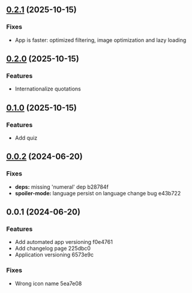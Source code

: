 ## [0.2.1](https://github.com/lut3k-IT/aot-app/compare/v0.2.0...v0.2.1) (2025-10-15)

### Fixes

* App is faster: optimized filtering, image optimization and lazy loading


## [0.2.0](https://github.com/lut3k-IT/aot-app/compare/v0.1.0...v0.2.0) (2025-10-15)

### Features

* Internationalize quotations


## [0.1.0](https://github.com/lut3k-IT/aot-app/compare/v0.0.2...v0.1.0) (2025-10-15)


### Features

* Add quiz


## [0.0.2](https://github.com/lut3k-IT/aot-app/compare/v0.0.1...v0.0.2) (2024-06-20)


### Fixes

* **deps:** missing 'numeral' dep b28784f
* **spoiler-mode:** language persist on language change bug e43b722

## 0.0.1 (2024-06-20)


### Features

* Add automated app versioning f0e4761
* Add changelog page 225dbc0
* Application versioning 6573e9c


### Fixes

* Wrong icon name 5ea7e08
